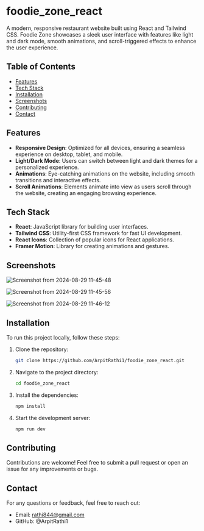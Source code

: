 # foodie_zone_react

A modern, responsive restaurant website built using React and Tailwind CSS. Foodie Zone showcases a sleek user interface with features like light and dark mode, smooth animations, and scroll-triggered effects to enhance the user experience.

## Table of Contents

- [Features](#features)
- [Tech Stack](#tech-stack)
- [Installation](#installation)
- [Screenshots](#screenshots)
- [Contributing](#contributing)
- [Contact](#contact)

## Features

- **Responsive Design**: Optimized for all devices, ensuring a seamless experience on desktop, tablet, and mobile.
- **Light/Dark Mode**: Users can switch between light and dark themes for a personalized experience.
- **Animations**: Eye-catching animations on the website, including smooth transitions and interactive effects.
- **Scroll Animations**: Elements animate into view as users scroll through the website, creating an engaging browsing experience.

## Tech Stack

- **React**: JavaScript library for building user interfaces.
- **Tailwind CSS**: Utility-first CSS framework for fast UI development.
- **React Icons**: Collection of popular icons for React applications.
- **Framer Motion**: Library for creating animations and gestures.

## Screenshots

![Screenshot from 2024-08-29 11-45-48](https://github.com/user-attachments/assets/9e90d566-57c6-4dcb-ae60-26dd76eb2667)

![Screenshot from 2024-08-29 11-45-56](https://github.com/user-attachments/assets/a818ed29-b637-43a7-a424-aa63d93c7851)

![Screenshot from 2024-08-29 11-46-12](https://github.com/user-attachments/assets/fb421d73-4888-4956-a30f-66588ff809b8)

## Installation

To run this project locally, follow these steps:

1. Clone the repository:

   ```bash
   git clone https://github.com/ArpitRathi1/foodie_zone_react.git
   ```

2. Navigate to the project directory:

   ```bash
   cd foodie_zone_react
   ```

3. Install the dependencies:

   ```bash
   npm install
   ```

4. Start the development server:

   ```bash
   npm run dev
   ```

## Contributing

Contributions are welcome! Feel free to submit a pull request or open an issue for any improvements or bugs.

## Contact

For any questions or feedback, feel free to reach out:
- Email: rathi844@gmail.com
- GitHub: @ArpitRathi1